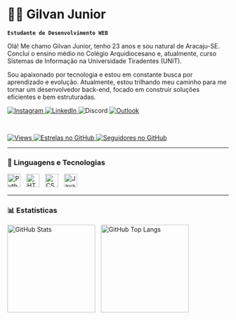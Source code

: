 # 👨‍💻 Gilvan Junior

**`Estudante de Desenvolvimento WEB`**

Olá! Me chamo Gilvan Junior, tenho 23 anos e sou natural de Aracaju-SE. Concluí o ensino médio no Colégio Arquidiocesano e, atualmente, curso Sistemas de Informação na Universidade Tiradentes (UNIT).

Sou apaixonado por tecnologia e estou em constante busca por aprendizado e evolução. Atualmente, estou trilhando meu caminho para me tornar um desenvolvedor back-end, focado em construir soluções eficientes e bem estruturadas.



<p align="left">
    <a href="https://www.instagram.com/juniormoore_/" target="_blank">
        <img 
            alt="Instagram" 
            title="Me siga no Instagram" 
            src="https://img.shields.io/badge/Instagram-%23E4405F.svg?style=for-the-badge&logo=instagram&logoColor=white"
        />
    </a>
    <a href="https://www.linkedin.com/in/gilvanjunior12" target="_blank">
        <img 
            alt="LinkedIn" 
            title="Conecte-se comigo no LinkedIn" 
            src="https://img.shields.io/badge/LinkedIn-%230077B5.svg?style=for-the-badge&logo=linkedin&logoColor=white"
        />
    </a>
    <img 
        alt="Discord"
        title="jotaerre12"
        src="https://img.shields.io/badge/Discord-%235865F2.svg?style=for-the-badge&logo=discord&logoColor=white"
    />
    <a href="mailto:gilvan.mourajr@hotmail.com">
        <img 
            alt="Outlook"
            title="Enviar e-mail"
            src="https://img.shields.io/badge/Outlook-%230078D4.svg?style=for-the-badge&logo=microsoftoutlook&logoColor=white"
        />
    </a>
</p>

<br>

<p align="left">
  <a href="https://github.com/gilvanjunior12">
    <img 
      alt="Views" 
      src="https://komarev.com/ghpvc/?username=gilvanjunior12&label=views&color=gray&style=for-the-badge" 
    />
  </a>
  <a href="https://github.com/gilvanjunior12?tab=stars">
    <img 
      src="https://custom-icon-badges.demolab.com/github/stars/gilvanjunior12?color=55960c&style=for-the-badge&labelColor=488207&logo=star&label=Estrelas" 
      alt="Estrelas no GitHub"
      title="Estrelas recebidas no GitHub"
    />
  </a>
  <a href="https://github.com/gilvanjunior12?tab=followers">
    <img 
      src="https://custom-icon-badges.demolab.com/github/followers/gilvanjunior12?color=236ad3&labelColor=1155ba&style=for-the-badge&logo=github&label=Seguidores&logoColor=white" 
      alt="Seguidores no GitHub"
      title="Seguidores no GitHub"
    />
  </a>
</p>

---

### 🤖 Linguagens e Tecnologias

<img 
    align="left" 
    alt="Python" 
    title="Python"
    width="30px" 
    style="padding-right: 10px;" 
    src="https://cdn.jsdelivr.net/gh/devicons/devicon@latest/icons/python/python-original.svg" 
/>
<img 
    align="left" 
    alt="HTML"
    title="HTML" 
    width="30px" 
    style="padding-right: 10px;" 
    src="https://cdn.jsdelivr.net/gh/devicons/devicon@latest/icons/html5/html5-original.svg" 
/>
<img 
    align="left" 
    alt="CSS" 
    title="CSS"
    width="30px" 
    style="padding-right: 10px;" 
    src="https://cdn.jsdelivr.net/gh/devicons/devicon@latest/icons/css3/css3-original.svg" 
/>
<img 
    align="left" 
    alt="JavaScript" 
    title="JavaScript"
    width="30px" 
    style="padding-right: 10px;" 
    src="https://cdn.jsdelivr.net/gh/devicons/devicon@latest/icons/javascript/javascript-original.svg" 
/>

<br/>
<br/>

---

### 📊 Estatísticas

<p>
  <img 
    align="left" 
    alt="GitHub Stats" 
    height="200" 
    style="padding-right: 10px;" 
    src="https://github-readme-stats.vercel.app/api?username=gilvanjunior12&show_icons=true&theme=tokyonight&include_all_commits=true&locale=pt-br" 
  />

  <img 
    align="left" 
    alt="GitHub Top Langs" 
    height="200" 
    src="https://github-readme-stats.vercel.app/api/top-langs/?username=gilvanjunior12&theme=tokyonight&layout=compact&custom_title=Tecnologias&langs_count=9" 
  />
</p>
